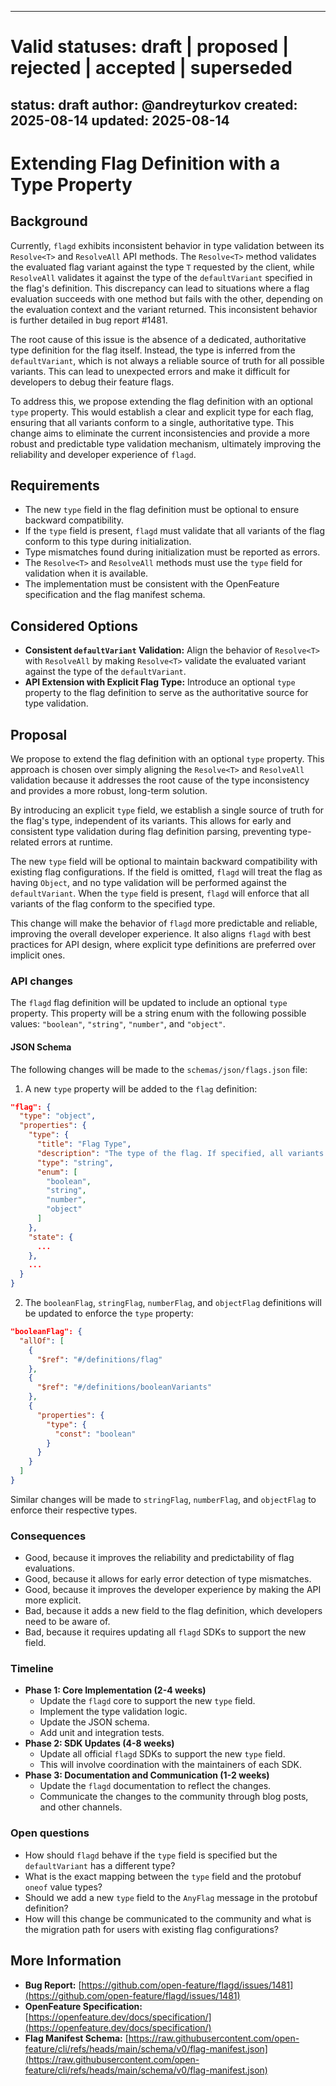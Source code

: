 <!-- DO NOT REMOVE THIS PART UNTIL COMMIT
	CONTEX:

	Bug #1481 https://github.com/open-feature/flagd/issues/1481
		The bug report highlights an inconsistency in error handling between the Resolve and ResolveAll methods in flagd when a feature flag's variants have different data types.

		Specifically, Resolve<T> (e.g., ResolveBoolean) validates the evaluated variant against the requested type T, whereas ResolveAll validates it against the type of the flag's defaultVariant.
		This leads to inconsistant results where one method can succeed and the other can fail for the same flag evaluation, depending on the context and which variant is selected. 

		Proposed Solutions.
		Two main solutions were discussed to address this inconsistency:

		1. 	Consistent defaultVariant Validation: The most immediate proposal is to align the behavior of Resolve<T> with ResolveAll. 
			This would involve modifying the Resolve<T> methods to also validate the type of the evaluated variant against the type of the defaultVariant.

		2. 	API Extension with Explicit Flag Type: A longer-term solution suggested is to enhance the flag schema by adding an optional type property to the flag definition itself. 
			This would allow for more reliable and explicit type validation during initialization, catching type mismatches early.


	The proposal is not to fix just a bug (#1) but extend API (#2) with a new field 'FlagType' and do all the validations against it instead of DefaultVariant.


	Example PRD 
		/flagd/blob/main/docs/architecture-decisions/duplicate-flag-keys.md 

	Important points:
		* 	We should think about the tasks required to support the new field in the SDKs of all languages.
			/flagd/docs/architecture-decisions/duplicate-flag-keys.md

		* 	Another thing to consider is to keep it consistent with the manifest schema 
			https://raw.githubusercontent.com/open-feature/cli/refs/heads/main/schema/v0/flag-manifest.json 
			Need to check if manifest has the same defs for types.
-->

---
# Valid statuses: draft | proposed | rejected | accepted | superseded
status: draft
author: @andreyturkov
created: 2025-08-14
updated: 2025-08-14
---

# Extending Flag Definition with a Type Property

## Background

Currently, `flagd` exhibits inconsistent behavior in type validation between its `Resolve<T>` and `ResolveAll` API methods. The `Resolve<T>` method validates the evaluated flag variant against the type `T` requested by the client, while `ResolveAll` validates it against the type of the `defaultVariant` specified in the flag's definition. This discrepancy can lead to situations where a flag evaluation succeeds with one method but fails with the other, depending on the evaluation context and the variant returned. This inconsistent behavior is further detailed in bug report #1481.

The root cause of this issue is the absence of a dedicated, authoritative type definition for the flag itself. Instead, the type is inferred from the `defaultVariant`, which is not always a reliable source of truth for all possible variants. This can lead to unexpected errors and make it difficult for developers to debug their feature flags.

To address this, we propose extending the flag definition with an optional `type` property. This would establish a clear and explicit type for each flag, ensuring that all variants conform to a single, authoritative type. This change aims to eliminate the current inconsistencies and provide a more robust and predictable type validation mechanism, ultimately improving the reliability and developer experience of `flagd`.

## Requirements

* The new `type` field in the flag definition must be optional to ensure backward compatibility.
* If the `type` field is present, `flagd` must validate that all variants of the flag conform to this type during initialization.
* Type mismatches found during initialization must be reported as errors.
* The `Resolve<T>` and `ResolveAll` methods must use the `type` field for validation when it is available.
* The implementation must be consistent with the OpenFeature specification and the flag manifest schema.

## Considered Options

* **Consistent `defaultVariant` Validation:** Align the behavior of `Resolve<T>` with `ResolveAll` by making `Resolve<T>` validate the evaluated variant against the type of the `defaultVariant`.
* **API Extension with Explicit Flag Type:** Introduce an optional `type` property to the flag definition to serve as the authoritative source for type validation.

## Proposal

We propose to extend the flag definition with an optional `type` property. This approach is chosen over simply aligning the `Resolve<T>` and `ResolveAll` validation because it addresses the root cause of the type inconsistency and provides a more robust, long-term solution.

By introducing an explicit `type` field, we establish a single source of truth for the flag's type, independent of its variants. This allows for early and consistent type validation during flag definition parsing, preventing type-related errors at runtime.

The new `type` field will be optional to maintain backward compatibility with existing flag configurations. If the field is omitted, `flagd` will treat the flag as having `Object`, and no type validation will be performed against the `defaultVariant`. When the `type` field is present, `flagd` will enforce that all variants of the flag conform to the specified type.

This change will make the behavior of `flagd` more predictable and reliable, improving the overall developer experience. It also aligns `flagd` with best practices for API design, where explicit type definitions are preferred over implicit ones.

<!-- This is an optional element. Feel free to remove. -->
### API changes

The `flagd` flag definition will be updated to include an optional `type` property. This property will be a string enum with the following possible values: `"boolean"`, `"string"`, `"number"`, and `"object"`.

#### JSON Schema

The following changes will be made to the `schemas/json/flags.json` file:

1.  A new `type` property will be added to the `flag` definition:

```json
"flag": {
  "type": "object",
  "properties": {
    "type": {
      "title": "Flag Type",
      "description": "The type of the flag. If specified, all variants must conform to this type.",
      "type": "string",
      "enum": [
        "boolean",
        "string",
        "number",
        "object"
      ]
    },
    "state": {
      ...
    },
    ...
  }
}
```

2.  The `booleanFlag`, `stringFlag`, `numberFlag`, and `objectFlag` definitions will be updated to enforce the `type` property:

```json
"booleanFlag": {
  "allOf": [
    {
      "$ref": "#/definitions/flag"
    },
    {
      "$ref": "#/definitions/booleanVariants"
    },
    {
      "properties": {
        "type": {
          "const": "boolean"
        }
      }
    }
  ]
}
```

Similar changes will be made to `stringFlag`, `numberFlag`, and `objectFlag` to enforce their respective types.

### Consequences

* Good, because it improves the reliability and predictability of flag evaluations.
* Good, because it allows for early error detection of type mismatches.
* Good, because it improves the developer experience by making the API more explicit.
* Bad, because it adds a new field to the flag definition, which developers need to be aware of.
* Bad, because it requires updating all `flagd` SDKs to support the new field.

### Timeline

* **Phase 1: Core Implementation (2-4 weeks)**
    *   Update the `flagd` core to support the new `type` field.
    *   Implement the type validation logic.
    *   Update the JSON schema.
    *   Add unit and integration tests.
* **Phase 2: SDK Updates (4-8 weeks)**
    *   Update all official `flagd` SDKs to support the new `type` field.
    *   This will involve coordination with the maintainers of each SDK.
* **Phase 3: Documentation and Communication (1-2 weeks)**
    *   Update the `flagd` documentation to reflect the changes.
    *   Communicate the changes to the community through blog posts, and other channels.

<!-- This is an optional element. Feel free to remove. -->
### Open questions

* How should `flagd` behave if the `type` field is specified but the `defaultVariant` has a different type? 
* What is the exact mapping between the `type` field and the protobuf `oneof` value types?
* Should we add a new `type` field to the `AnyFlag` message in the protobuf definition?
* How will this change be communicated to the community and what is the migration path for users with existing flag configurations?

<!-- This is an optional element. Feel free to remove. -->
## More Information

* **Bug Report:** [https://github.com/open-feature/flagd/issues/1481](https://github.com/open-feature/flagd/issues/1481)
* **OpenFeature Specification:** [https://openfeature.dev/docs/specification/](https://openfeature.dev/docs/specification/)
* **Flag Manifest Schema:** [https://raw.githubusercontent.com/open-feature/cli/refs/heads/main/schema/v0/flag-manifest.json](https://raw.githubusercontent.com/open-feature/cli/refs/heads/main/schema/v0/flag-manifest.json)
